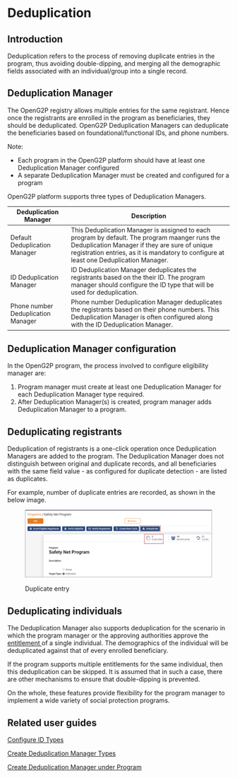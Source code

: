 # Deduplication

## Introduction

Deduplication refers to the process of removing duplicate entries in the program, thus avoiding double-dipping, and merging all the demographic fields associated with an individual/group into a single record.

## Deduplication Manager

The OpenG2P registry allows multiple entries for the same registrant. Hence once the registrants are enrolled in the program as beneficiaries, they should be deduplicated. OpenG2P Deduplication Managers can deduplicate the beneficiaries based on foundational/functional IDs, and phone numbers.

Note:&#x20;

* Each program in the OpenG2P platform should have at least one Deduplication Manager configured
* A separate Deduplication Manager must be created and configured for a program

OpenG2P platform supports three types of Deduplication Managers.

| Deduplication Manager              | Description                                                                                                                                                                                                                                |
| ---------------------------------- | ------------------------------------------------------------------------------------------------------------------------------------------------------------------------------------------------------------------------------------------ |
| Default Deduplication Manager      | This Deduplication Manager is assigned to each program by default. The program maanger runs the Deduplication Manager if they are sure of unique registration entries, as it is mandatory to configure at least one Deduplication Manager. |
| ID Deduplication Manager           | ID Deduplication Manager deduplicates the registrants based on the their ID. The program manager should configure the ID type that will be used for deduplication.                                                                         |
| Phone number Deduplication Manager | Phone number Deduplication Manager deduplicates the registrants based on their phone numbers. This Deduplication Manager is often configured along with the ID Deduplication Manager.                                                      |

## Deduplication Manager configuration

In the OpenG2P program, the process involved to configure eligibility manager are:&#x20;

1. Program manager must create at least one Deduplication Manager for each Deduplication Manager type required.&#x20;
2. After Deduplication Manager(s) is created, program manager adds Deduplication Manager to a program.&#x20;

## Deduplicating registrants

Deduplication of registrants is a one-click operation once Deduplication Managers are added to the program. The Deduplication Manager does not distinguish between original and duplicate records, and all beneficiaries with the same field value - as configured for duplicate detection - are listed as duplicates.

For example, number of duplicate entries are recorded, as shown in the below image.

<figure><img src="../../../.gitbook/assets/deduplicate-beneficiaries.png" alt=""><figcaption><p>Duplicate entry</p></figcaption></figure>

## Deduplicating individuals

The Deduplication Manager also supports deduplication for the scenario in which the program manager or the approving authorities approve the [entitlement ](entitlement.md)of a single individual. The demographics of the individual will be deduplicated against that of every enrolled beneficiary.

If the program supports multiple entitlements for the same individual, then this deduplication can be skipped. It is assumed that in such a case, there are other mechanisms to ensure that double-dipping is prevented.

On the whole, these features provide flexibility for the program manager to implement a wide variety of social protection programs.

## Related user guides

[Configure ID Types](https://app.gitbook.com/o/bnTr6Kp4z4CXR4QVIPSa/s/CwMntokukpQZjoCcqMwL/\~/changes/196/user-guides/user-guides/eligibility-and-program-enrollment/configuration/configure-id-types/\~/page)

[Create Deduplication Manager Types](https://app.gitbook.com/o/bnTr6Kp4z4CXR4QVIPSa/s/CwMntokukpQZjoCcqMwL/\~/changes/196/user-guides/user-guides/eligibility-and-program-enrollment/program/create-manager-type/create-deduplication-manager-types/\~/page)

[Create Deduplication Manager under Program](https://app.gitbook.com/o/bnTr6Kp4z4CXR4QVIPSa/s/CwMntokukpQZjoCcqMwL/\~/changes/196/user-guides/user-guides/eligibility-and-program-enrollment/program/create-deduplication-manager/\~/page)

##
